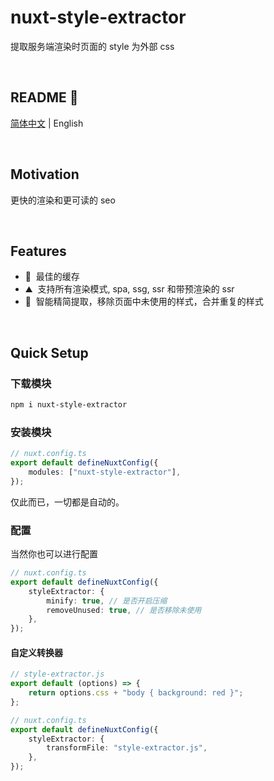 # nuxt-style-extractor

提取服务端渲染时页面的 style 为外部 css

<br />

## README 🦉

[简体中文](./README_CN.md) | English

<br />

## Motivation

更快的渲染和更可读的 seo

<br />

## Features

- 🚠 &nbsp;最佳的缓存
- ⛰ &nbsp;支持所有渲染模式, spa, ssg, ssr 和带预渲染的 ssr
- 🌲 &nbsp;智能精简提取，移除页面中未使用的样式，合并重复的样式

<br />

## Quick Setup

### 下载模块

```bash
npm i nuxt-style-extractor
```

### 安装模块

```ts
// nuxt.config.ts
export default defineNuxtConfig({
    modules: ["nuxt-style-extractor"],
});
```

仅此而已，一切都是自动的。

### 配置

当然你也可以进行配置

```ts
// nuxt.config.ts
export default defineNuxtConfig({
    styleExtractor: {
        minify: true, // 是否开启压缩
        removeUnused: true, // 是否移除未使用
    },
});
```

#### 自定义转换器

```ts
// style-extractor.js
export default (options) => {
    return options.css + "body { background: red }";
};

// nuxt.config.ts
export default defineNuxtConfig({
    styleExtractor: {
        transformFile: "style-extractor.js",
    },
});
```
